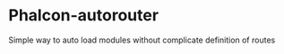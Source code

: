 Phalcon-autorouter
==================

Simple way to auto load modules without complicate definition of routes

